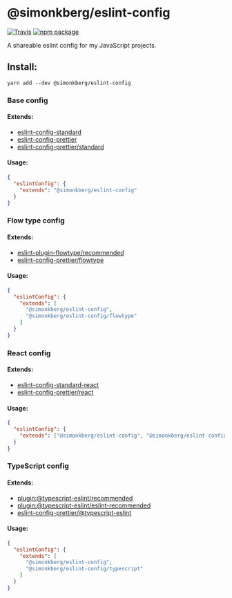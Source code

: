 # @simonkberg/eslint-config

[![Travis][build-badge]][build]
[![npm package][npm-badge]][npm]

A shareable eslint config for my JavaScript projects.

## Install:

```
yarn add --dev @simonkberg/eslint-config
```

### Base config

#### Extends:

- [eslint-config-standard]
- [eslint-config-prettier]
- [eslint-config-prettier/standard][eslint-config-prettier]

#### Usage:

```json
{
  "eslintConfig": {
    "extends": "@simonkberg/eslint-config"
  }
}
```

### Flow type config

#### Extends:

- [eslint-plugin-flowtype/recommended][eslint-plugin-flowtype]
- [eslint-config-prettier/flowtype][eslint-config-prettier]

#### Usage:

```json
{
  "eslintConfig": {
    "extends": [
      "@simonkberg/eslint-config",
      "@simonkberg/eslint-config/flowtype"
    ]
  }
}
```

### React config

#### Extends:

- [eslint-config-standard-react]
- [eslint-config-prettier/react][eslint-config-prettier]

#### Usage:

```json
{
  "eslintConfig": {
    "extends": ["@simonkberg/eslint-config", "@simonkberg/eslint-config/react"]
  }
}
```

### TypeScript config

#### Extends:

- [plugin:@typescript-eslint/recommended][@typescript-eslint/eslint-plugin]
- [plugin:@typescript-eslint/eslint-recommended][@typescript-eslint/eslint-plugin]
- [eslint-config-prettier/@typescript-eslint][eslint-config-prettier]

#### Usage:

```json
{
  "eslintConfig": {
    "extends": [
      "@simonkberg/eslint-config",
      "@simonkberg/eslint-config/typescript"
    ]
  }
}
```

[build-badge]: https://img.shields.io/travis/simonkberg/eslint-config/master.svg?style=flat-square
[build]: https://travis-ci.org/simonkberg/eslint-config
[npm-badge]: https://img.shields.io/npm/v/@simonkberg/eslint-config.svg?style=flat-square
[npm]: https://www.npmjs.org/package/@simonkberg/eslint-config
[eslint-config-standard]: https://github.com/standard/eslint-config-standard
[eslint-config-standard-react]: https://github.com/standard/eslint-config-standard-react
[eslint-config-prettier]: https://github.com/prettier/eslint-config-prettier
[eslint-plugin-flowtype]: https://github.com/gajus/eslint-plugin-flowtype
[@typescript-eslint/eslint-plugin]: https://github.com/typescript-eslint/typescript-eslint/tree/master/packages/eslint-plugin
